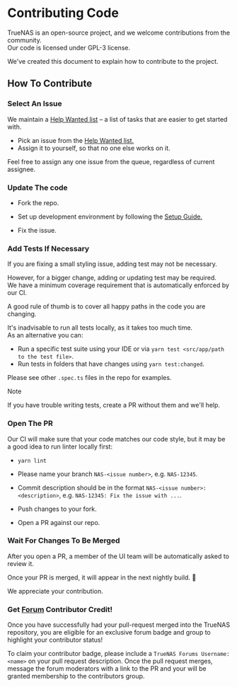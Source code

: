 # Contributing Code

TrueNAS is an open-source project, and we welcome contributions from the community.\
Our code is licensed under GPL-3 license.

We've created this document to explain how to contribute to the project.

## How To Contribute

### Select An Issue

We maintain a [Help Wanted list](https://ixsystems.atlassian.net/issues/?filter=12107) – a list of tasks that are easier to get started with.

- Pick an issue from the [Help Wanted list.](https://ixsystems.atlassian.net/issues/?filter=12107)
- Assign it to yourself, so that no one else works on it. 

Feel free to assign any one issue from the queue, regardless of current assignee.

### Update The code
- Fork the repo.

- Set up development environment by following the [Setup Guide.](https://github.com/truenas/webui/blob/master/docs/setup.md)

- Fix the issue.

### Add Tests If Necessary

If you are fixing a small styling issue, adding test may not be necessary. 

However, for a bigger change, adding or updating test may be required.\
We have a minimum coverage requirement that is automatically enforced by our CI.

A good rule of thumb is to cover all happy paths in the code you are changing.

It's inadvisable to run all tests locally, as it takes too much time.\
As an alternative you can:

- Run a specific test suite using your IDE or via `yarn test <src/app/path to the test file>`.
- Run tests in folders that have changes using `yarn test:changed`.

Please see other `.spec.ts` files in the repo for examples.

> [!NOTE]
> If you have trouble writing tests, create a PR without them and we'll help.

### Open The PR

Our CI will make sure that your code matches our code style, but it may be a good idea to run linter locally first:

- `yarn lint`

- Please name your branch `NAS-<issue number>`, e.g. `NAS-12345`.

- Commit description should be in the format `NAS-<issue number>: <description>`, e.g. `NAS-12345: Fix the issue with ...`.

- Push changes to your fork.

- Open a PR against our repo.

### Wait For Changes To Be Merged

After you open a PR, a member of the UI team will be automatically asked to review it.

Once your PR is merged, it will appear in the next nightly build. :tada:

We appreciate your contribution.

### Get [Forum](https://forums.truenas.com) Contributor Credit!

Once you have successfully had your pull-request merged into the TrueNAS repository, you are eligible for an exclusive forum badge and group to highlight your contributor status!

To claim your contributor badge, please include a `TrueNAS Forums Username: <name>` on your pull request description. Once the pull request merges, message the forum moderators with a link to the PR and your will be granted membership to the contributors group.


